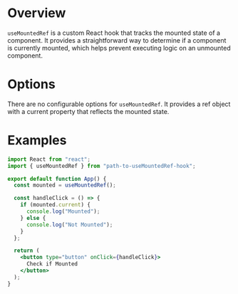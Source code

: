 # Overview

`useMountedRef` is a custom React hook that tracks the mounted state of a component. It provides a straightforward way to determine if a component is currently mounted, which helps prevent executing logic on an unmounted component.

# Options

There are no configurable options for `useMountedRef`. It provides a ref object with a current property that reflects the mounted state.

# Examples

```jsx
import React from "react";
import { useMountedRef } from "path-to-useMountedRef-hook";

export default function App() {
  const mounted = useMountedRef();

  const handleClick = () => {
    if (mounted.current) {
      console.log("Mounted");
    } else {
      console.log("Not Mounted");
    }
  };

  return (
    <button type="button" onClick={handleClick}>
      Check if Mounted
    </button>
  );
}
```
